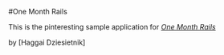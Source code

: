 #One Month Rails

This is the pinteresting sample application for
[*One Month Rails*](http://onemonthrails.com)

by [Haggai Dziesietnik]